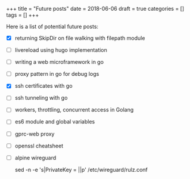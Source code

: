 +++
title = "Future posts"
date = 2018-06-06
draft = true
categories = []
tags = []
+++

Here is a list of potential future posts:

- [X] returning SkipDir on file walking with filepath module
- [ ] livereload using hugo implementation
- [ ] writing a web microframework in go
- [ ] proxy pattern in go for debug logs
- [X] ssh certificates with go
- [ ] ssh tunneling with go
- [ ] workers, throttling, concurrent access in Golang
- [ ] es6 module and global variables
- [ ] gprc-web proxy
- [ ] openssl cheatsheet
- [ ] alpine wireguard

	sed -n -e 's|PrivateKey = ||p' /etc/wireguard/rulz.conf
